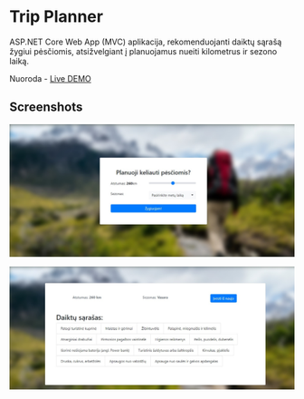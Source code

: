# Trip Planner
ASP.NET Core Web App (MVC) aplikacija, rekomenduojanti daiktų sąrašą žygiui pėsčiomis, atsižvelgiant į planuojamus nueiti kilometrus ir sezono laiką.

Nuoroda - [Live DEMO](https://tietoevry-task.herokuapp.com/)

## Screenshots

![screenshot1](https://github.com/eimuc/trip-planner/blob/master/wwwroot/images/scr1.jpg)

![screenshot1](https://github.com/eimuc/trip-planner/blob/master/wwwroot/images/scr2.jpg)
